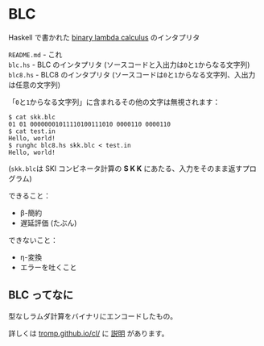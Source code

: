 # BLC
Haskell で書かれた [binary lambda calculus](https://esolangs.org/wiki/Binary_lambda_calculus) のインタプリタ

`README.md` - これ  
`blc.hs` - BLC のインタプリタ (ソースコードと入出力は`0`と`1`からなる文字列)  
`blc8.hs` - BLC8 のインタプリタ (ソースコードは`0`と`1`からなる文字列、入出力は任意の文字列)

「`0`と`1`からなる文字列」に含まれるその他の文字は無視されます：
```console
$ cat skk.blc
01 01 00000001011110100111010 0000110 0000110
$ cat test.in
Hello, world!
$ runghc blc8.hs skk.blc < test.in
Hello, world!
```
(`skk.blc`は SKI コンビネータ計算の **S K K** にあたる、入力をそのまま返すプログラム)

できること：
- β-簡約
- 遅延評価 (たぶん)

できないこと：
- η-変換
- エラーを吐くこと

## BLC ってなに
型なしラムダ計算をバイナリにエンコードしたもの。

詳しくは [tromp.github.io/cl/](https://tromp.github.io/cl/cl.html) に [説明](https://tromp.github.io/cl/Binary_lambda_calculus.html) があります。
